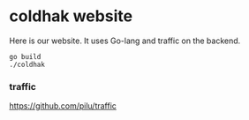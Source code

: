 # coldhak website #
Here is our website. It uses Go-lang and traffic on the backend.

    go build
    ./coldhak

### traffic ###

https://github.com/pilu/traffic
